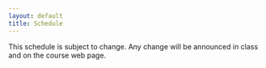 ```yaml
---
layout: default
title: Schedule
---
```


This schedule is subject to change.  Any change will be
announced in class and on the course web page.

<!-- vim:set wrap: ­-->
<!-- vim:set linebreak: -->
<!-- vim:set nolist: -->
